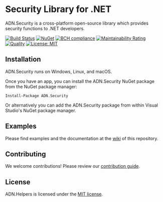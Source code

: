 # Security Library for .NET

ADN.Security is a cross-platform open-source library which provides security functions to .NET developers.

[![Build Status](https://travis-ci.org/andresdigiovanni/ADN.Security.svg?branch=master)](https://travis-ci.org/andresdigiovanni/ADN.Security)
[![NuGet](https://img.shields.io/nuget/v/ADN.Security.svg)](https://www.nuget.org/packages/ADN.Security/)
[![BCH compliance](https://bettercodehub.com/edge/badge/andresdigiovanni/ADN.Security?branch=master)](https://bettercodehub.com/)
[![Maintainability Rating](https://sonarcloud.io/api/project_badges/measure?project=andresdigiovanni_ADN.Security&metric=sqale_rating)](https://sonarcloud.io/dashboard?id=andresdigiovanni_ADN.Security)
[![Quality](https://sonarcloud.io/api/project_badges/measure?project=andresdigiovanni_ADN.Security&metric=alert_status)](https://sonarcloud.io/dashboard?id=andresdigiovanni_ADN.Security)
[![License: MIT](https://img.shields.io/badge/License-MIT-yellow.svg)](https://opensource.org/licenses/MIT)

## Installation

ADN.Security runs on Windows, Linux, and macOS.

Once you have an app, you can install the ADN.Security NuGet package from the NuGet package manager:

```
Install-Package ADN.Security
```

Or alternatively you can add the ADN.Security package from within Visual Studio's NuGet package manager.

## Examples

Please find examples and the documentation at the [wiki](https://github.com/andresdigiovanni/ADN.Security/wiki) of this repository.

## Contributing

We welcome contributions! Please review our [contribution guide](CONTRIBUTING.md).

## License

ADN.Helpers is licensed under the [MIT license](LICENSE).
